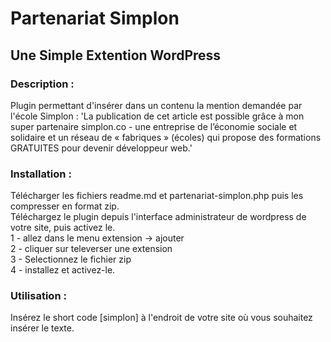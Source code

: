 # Partenariat Simplon
## Une Simple Extention WordPress

### Description :

Plugin permettant d'insérer dans un contenu la mention demandée par l'école Simplon :
'La publication de cet article est possible grâce à mon super partenaire simplon.co - une entreprise de
l’économie sociale et solidaire et un réseau de « fabriques » (écoles) qui propose des formations GRATUITES pour devenir développeur web.'

### Installation :
Télécharger les fichiers readme.md et partenariat-simplon.php puis les compresser en format zip.  
Téléchargez le plugin depuis l'interface administrateur de wordpress de votre site, puis activez le.  
1 - allez dans le menu extension -> ajouter  
2 - cliquer sur televerser une extension  
3 - Selectionnez le fichier zip  
4 - installez et activez-le.  

### Utilisation :

Insérez le short code [simplon] à l'endroit de votre site où vous souhaitez insérer le texte.
